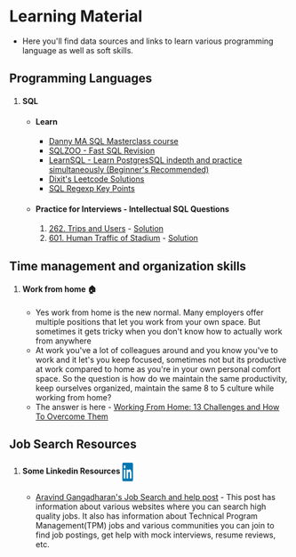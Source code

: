 # Learning Material

- Here you'll find data sources and links to learn various programming language as well as soft skills.

## Programming Languages
1. #### SQL  
   - #### Learn
      - [Danny MA SQL Masterclass course](https://github.com/DataWithDanny/sql-masterclass)
      - [SQLZOO - Fast SQL Revision](https://sqlzoo.net/wiki/SQL_Tutorial)
      - [LearnSQL - Learn PostgresSQL indepth and practice simultaneously (Beginner's Recommended)](https://learnsql.com/course-explorer?filter=all&level=all&sort=popularity&dialect=standard-sql%2Csql-server%2Cpostgresql%2Cmy-sql&goal=learn-sql%2Cpractice-sql)
      - [Dixit's Leetcode Solutions](https://github.com/dixitthiya/leetcode)
      - [SQL Regexp Key Points](https://github.com/dixitthiya/leetcode/blob/main/sql/README.md#regexp-notes-mysql-reference)
   - #### Practice for Interviews - Intellectual SQL Questions
      1. [262. Trips and Users](https://leetcode.com/problems/trips-and-users/) - [Solution](https://github.com/dixitthiya/leetcode/blob/main/sql/262.%20Trips%20and%20Users(Hard).sql)
      2. [601. Human Traffic of Stadium](https://leetcode.com/problems/human-traffic-of-stadium/) - [Solution](https://github.com/dixitthiya/leetcode/blob/main/sql/601.%20Human%20Traffic%20of%20Stadium(Hard).sql)
## Time management and organization skills
1. #### Work from home :house:
   - Yes work from home is the new normal. Many employers offer multiple positions that let you work from your own space. But sometimes it gets tricky when you don't know how to actually work from anywhere
   - At work you've a lot of colleagues around and you know you've to work and it let's you keep focused, sometimes not but its productive at work compared to home as you're in your own personal comfort space. So the question is how do we maintain the same productivity, keep ourselves organized, maintain the same 8 to 5 culture while working from home? 
   - The answer is here - [Working From Home: 13 Challenges and How To Overcome Them](https://blog.hubspot.com/the-hustle/working-from-home-challenges?utm_content=null&utm_source=Sailthru&utm_medium=email&utm_campaign=Thursday%20Email&utm_term=4ABCD)


## Job Search Resources
1. #### Some Linkedin Resources <img align= "center" height="35" width= "20" src="linkedin-original.svg"/>
   - [Aravind Gangadharan's Job Search and help post](https://www.linkedin.com/posts/aravindgangadharan_facebook-was-one-of-the-best-places-ive-activity-6996518604095533056-ELmo/?utm_source=share&utm_medium=member_desktop) - This post has information about various websites where you can search high quality jobs. It also has information about Technical Program Management(TPM) jobs and various communities you can join to find job postings, get help with mock interviews, resume reviews, etc. 


